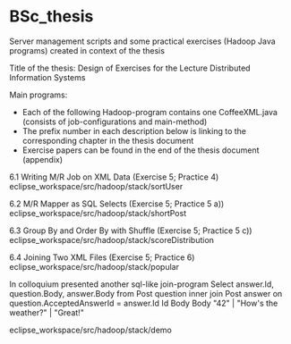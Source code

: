# BSc_thesis
Server management scripts and some practical exercises (Hadoop Java programs) created in context of the thesis

Title of the thesis: Design of Exercises for the Lecture Distributed Information Systems

Main programs:

- Each of the following Hadoop-program contains one CoffeeXML.java (consists of job-configurations and main-method)
- The prefix number in each description below is linking to the corresponding chapter in the thesis document
- Exercise papers can be found in the end of the thesis document (appendix)

6.1 Writing M/R Job on XML Data (Exercise 5; Practice 4)
eclipse_workspace/src/hadoop/stack/sortUser

6.2 M/R Mapper as SQL Selects (Exercise 5; Practice 5 a))
eclipse_workspace/src/hadoop/stack/shortPost

6.3 Group By and Order By with Shuffle (Exercise 5; Practice 5 c))
eclipse_workspace/src/hadoop/stack/scoreDistribution

6.4 Joining Two XML Files (Exercise 5; Practice 6)
eclipse_workspace/src/hadoop/stack/popular

In colloquium presented another sql-like join-program
Select answer.Id, question.Body, answer.Body
from Post question inner join Post answer
on question.AcceptedAnswerId = answer.Id
Id           Body              Body
"42" | "How's the weather?" | "Great!"

eclipse_workspace/src/hadoop/stack/demo